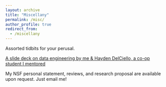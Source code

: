 ```yaml
---
layout: archive
title: "Miscellany"
permalink: /misc/
author_profile: true
redirect_from:
  - /miscellany
---
```


Assorted tidbits for your perusal.

[A slide deck on data engineering by me & Hayden DelCiello, a co-op student I mentored](http://asmithh.github.io/files/how_to_engineer_big_data.pdf) 

My NSF personal statement, reviews, and research proposal are available upon request. Just email me!
